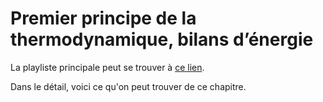 # Premier principe de la thermodynamique, bilans d’énergie

La playliste principale peut se trouver à [ce lien](https://youtube.com/playlist?list=PLEABsk5Xlyk5PwCeDba5mVBRdqfhEdMCE).

Dans le détail, voici ce qu'on peut trouver de ce chapitre.

